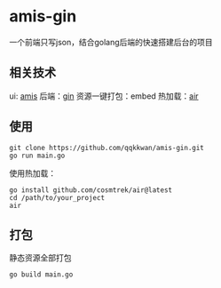 # amis-gin
一个前端只写json，结合golang后端的快速搭建后台的项目

## 相关技术
ui: [amis](https://github.com/baidu/amis)
后端：[gin](https://github.com/gin-gonic/gin)
资源一键打包：embed
热加载：[air](https://github.com/cosmtrek/air)

## 使用
```golang
git clone https://github.com/qqkkwan/amis-gin.git 
go run main.go
```

使用热加载：
```golang
go install github.com/cosmtrek/air@latest 
cd /path/to/your_project
air
```


## 打包
静态资源全部打包
```golang
go build main.go
```


